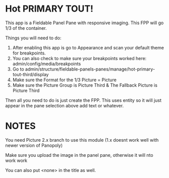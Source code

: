 Hot PRIMARY TOUT!
==============

This app is a Fieldable Panel Pane with responsive imaging.  This FPP will go 1/3 of the container.

Things you will need to do:
<ol>
<li>After enabling this app is go to Appearance and scan your default theme for breakpoints.</li>
<li>You can also check to make sure your breakpoints worked here: admin/config/media/breakpoints</li>
<li>Go to admin/structure/fieldable-panels-panes/manage/hot-primary-tout-third/display</li>
<li>Make sure the Format for the 1/3 Picture = Picture</li>
<li>Make sure the Picture Group is Picture Third & The Fallback Picture is Picture Third</li>
</ol>

Then all you need to do is just create the FPP.  This uses entity so it will just appear in the pane selection above add text or whatever.

NOTES
===================

You need Picture 2.x branch to use this module (1.x doesnt work well with newer version of Panopoly)

Make sure you upload the image in the panel pane, otherwise it will nto work work

You can also put &lt;none&gt; in the title as well.
